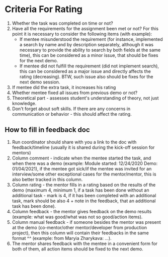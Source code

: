 # Criteria For Rating

1. Whether the task was completed on time or not?
2. Have all the requirements for the assignment been met or not? For this point it is necessary to consider the following items (with example):
    * If mentee misunderstood the requirement (for instance, implemented a search by name and by description separately, although it was necessary to provide the ability to search by both fields at the same time), this can be considered as a minor issue, that should be fixes for the next demo.
    * If mentee did not fulfill the requirement (did not implement search), this can be considered as a major issue and directly affects the rating (decreasing). BTW, such issue also should be fixes for the next demo session.
3. If mentee did the extra task, it increases his rating
4. Whether mentee fixed all issues from previous demo or not?
5. Theoretical part - assesses student's understanding of theory, not just knowledge.
6. Don't forget about soft skills. If there are any concerns in communication or behavior - this should affect the rating.

## How to fill in feedback doc

1. Run coordinator should share with you a link to the doc with feedback/timeline (usually it is shared during the kick-off session for mentors)
2. Column comment - indicate when the mentee started the task, and when there was a demo (example: Module started: 12/24/2020 Demo: 01/04/2021), if the mentee got sick/if the mentee was invited for an interview/some other exceptional cases for the mentor/mentor, this is also better tracked in this column.
3. Column rating - the mentor fills in a rating based on the results of the demo (maximum 4, minimum 1, if a task has been done without an additional task - mark is 4, if it has been completed with an additional task, mark should be also 4 + note in the feedback, that an additional task has been done).
4. Column feedback - the mentor gives feedback on the demo results (example: what was good/what was not so good/action items).
5. Column manual feedback - if someone besides the mentor was present at the demo (co-mentor/other mentor/developer from production project), then this column will contain their feedbacks in the same format ^^ (example: from Maryia Zharykava: ...).
6. The mentor shares feedback with the mentee in a convenient form for both of them, all action items should be fixed to the next demo.
